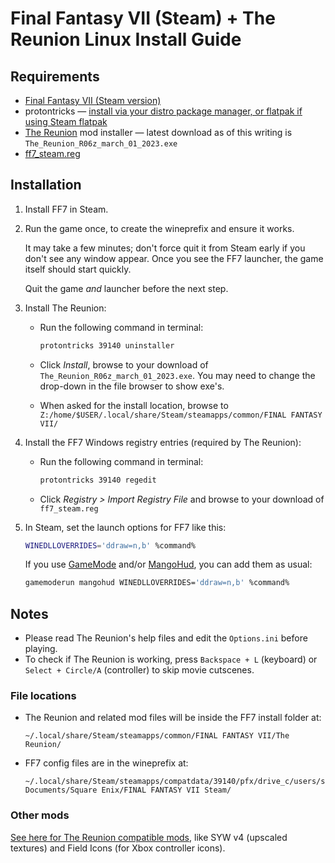 # Final Fantasy VII (Steam) + The Reunion Linux Install Guide

## Requirements

- [Final Fantasy VII (Steam version)](https://store.steampowered.com/app/39140/FINAL_FANTASY_VII/)
- protontricks — [install via your distro package manager, or flatpak if using Steam flatpak](https://github.com/Matoking/protontricks#installation)
- [The Reunion](https://ff7.live/index.html) mod installer — latest download as of this writing is `The_Reunion_R06z_march_01_2023.exe`
- [ff7_steam.reg](https://raw.githubusercontent.com/jn64/ff7_reunion_linux/69b6a85810852ec49c2a09f5c3c0aacfb0563942/ff7_steam.reg)
## Installation

1. Install FF7 in Steam.

2. Run the game once, to create the wineprefix and ensure it works.

   It may take a few minutes; don't force quit it from Steam early if you don't see any window appear. Once you see the FF7 launcher, the game itself should start quickly.

   Quit the game _and_ launcher before the next step.

3. Install The Reunion:

   - Run the following command in terminal:

     ```sh
     protontricks 39140 uninstaller
     ```

   - Click _Install_, browse to your download of `The_Reunion_R06z_march_01_2023.exe`. You may need to change the drop-down in the file browser to show exe's.
   - When asked for the install location, browse to `Z:/home/$USER/.local/share/Steam/steamapps/common/FINAL FANTASY VII/`

4. Install the FF7 Windows registry entries (required by The Reunion):

   - Run the following command in terminal:

     ```sh
     protontricks 39140 regedit
     ```

   - Click _Registry > Import Registry File_ and browse to your download of `ff7_steam.reg`

4. In Steam, set the launch options for FF7 like this:

   ```sh
   WINEDLLOVERRIDES='ddraw=n,b' %command%
   ```

   If you use [GameMode](https://github.com/FeralInteractive/gamemode) and/or [MangoHud](https://github.com/flightlessmango/MangoHud), you can add them as usual:

   ```sh
   gamemoderun mangohud WINEDLLOVERRIDES='ddraw=n,b' %command%
   ```

## Notes

- Please read The Reunion's help files and edit the `Options.ini` before playing.
- To check if The Reunion is working, press `Backspace + L` (keyboard) or `Select + Circle/A` (controller) to skip movie cutscenes.


### File locations

- The Reunion and related mod files will be inside the FF7 install folder at:

  ```
  ~/.local/share/Steam/steamapps/common/FINAL FANTASY VII/The Reunion/
  ```

- FF7 config files are in the wineprefix at:

  ```
  ~/.local/share/Steam/steamapps/compatdata/39140/pfx/drive_c/users/steamuser/My Documents/Square Enix/FINAL FANTASY VII Steam/
  ```

### Other mods

[See here for The Reunion compatible mods](https://ff7.live/reunion-mods.html), like SYW v4 (upscaled textures) and Field Icons (for Xbox controller icons).
